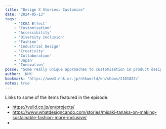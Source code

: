 ```yaml
---
title: "Design X Stories: Customise"
date: "2024-05-13"
tags:
    - 'IKEA Effect'
    - 'Customisation'
    - 'Accessibility'
    - 'Diversity Inclusion'
    - 'Fashion'
    - 'Industrial Design'
    - 'Creativity'
    - 'Collaboration'
    - 'Japan'
    - 'Innovation'
posse: "Some really unique approaches to customisation in product design to increase creativity, collaboration and create more accessible and inclusive products for a diverse range of customers."
author: 'NHK'
bookmark: 'https://www3.nhk.or.jp/nhkworld/en/shows/2101022/'
notes: true
---
```


Links to some of the items featured in the episode.

- https://vuild.co.jp/en/projects/
- https://www.whatdesigncando.com/stories/misaki-tanaka-on-making-sustainable-fashion-more-inclusive/
-